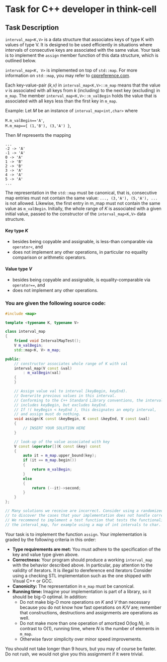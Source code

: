 # Task for C++ developer in think-cell

## Task Description
`interval_map<K,V>` is a data structure that associates keys of type K with values of type V. It is designed to be used efficiently in situations where intervals of consecutive keys are associated with the same value. Your task is to implement the `assign` member function of this data structure, which is outlined below.

`interval_map<K, V>` is implemented on top of `std::map`. For more information on `std::map`, you may refer to [cppreference.com](https://en.cppreference.com/w/cpp/container/map).

Each key-value-pair *(k,v)* in `interval_map<K,V>::m_map` means that the value *v* is associated with all keys from *k* (including) to the next key (excluding) in `m_map`. The member `interval_map<K,V>::m_valBegin` holds the value that is associated with all keys less than the first key in `m_map`.

Example: Let *M* be an instance of `interval_map<int,char>` where

`M.m_valBegin=='A'`,<br>
`M.m_map=={ (1,'B'), (3,'A') }`,

Then *M* represents the mapping
```
...
-2 -> 'A'
-1 -> 'A'
0 -> 'A'
1 -> 'B'
2 -> 'B'
3 -> 'A'
4 -> 'A'
5 -> 'A'
...
```

The representation in the `std::map` must be canonical, that is, consecutive map entries must not contain the same value: `..., (3,'A'), (5,'A'), ...` is not allowed. Likewise, the first entry in m_map must not contain the same value as `m_valBegin`. Initially, the whole range of *K* is associated with a given initial value, passed to the constructor of the `interval_map<K,V>` data structure.

#### Key type *K*
- besides being copyable and assignable, is less-than comparable via `operator<`, and
- does not implement any other operations, in particular no equality comparison or arithmetic operators.

#### Value type *V*
- besides being copyable and assignable, is equality-comparable via `operator==`, and
- does not implement any other operations.

### You are given the following source code:

```c++
#include <map>

template <typename K, typename V>

class interval_map
{
	friend void IntervalMapTest();
	V m_valBegin;
	std::map<K, V> m_map;

public:
	// constructor associates whole range of K with val
	interval_map(V const &val)
		: m_valBegin(val)
	{
	}

	// Assign value val to interval [keyBegin, keyEnd).
	// Overwrite previous values in this interval.
	// Conforming to the C++ Standard Library conventions, the interval
	// includes keyBegin, but excludes keyEnd.
	// If !( keyBegin < keyEnd ), this designates an empty interval,
	// and assign must do nothing.
	void assign(K const &keyBegin, K const &keyEnd, V const &val)
	{
		// INSERT YOUR SOLUTION HERE
	}

	// look-up of the value associated with key
	V const &operator[](K const &key) const
	{
		auto it = m_map.upper_bound(key);
		if (it == m_map.begin())
		{
			return m_valBegin;
		}
		else
		{
			return (--it)->second;
		}
	}
};

// Many solutions we receive are incorrect. Consider using a randomized test
// to discover the cases that your implementation does not handle correctly.
// We recommend to implement a test function that tests the functionality of
// the interval_map, for example using a map of int intervals to char.
```

Your task is to implement the function `assign`. Your implementation is graded by the following criteria in this order:
- **Type requirements are met:** You must adhere to the specification of the key and value type given above.
- **Correctness:** Your program should produce a working `interval_map` with the behavior described above. In particular, pay attention to the validity of iterators. It is illegal to dereference end iterators Consider using a checking STL implementation such as the one shipped with Visual C++ or GCC.
- **Canonicity:** The representation in `m_map` must be canonical.
- **Running time:** Imagine your implementation is part of a library, so it should be big-O optimal. In addition:
    - Do not make big-O more operations on *K* and *V* than necessary because you do not know how fast operations on *K/V* are; remember that constructions, destructions and assignments are operations as well.
    - Do not make more than one operation of amortized O(log *N*), in contrast to O(1), running time, where *N* is the number of elements in `m_map`.
    - Otherwise favor simplicity over minor speed improvements.

You should not take longer than 9 hours, but you may of course be faster. Do not rush, we would not give you this assignment if it were trivial.
